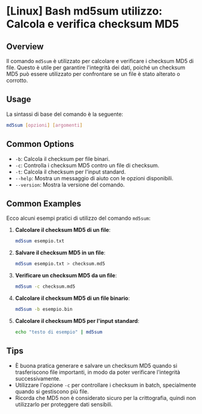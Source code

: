 # [Linux] Bash md5sum utilizzo: Calcola e verifica checksum MD5

## Overview
Il comando `md5sum` è utilizzato per calcolare e verificare i checksum MD5 di file. Questo è utile per garantire l'integrità dei dati, poiché un checksum MD5 può essere utilizzato per confrontare se un file è stato alterato o corrotto.

## Usage
La sintassi di base del comando è la seguente:

```bash
md5sum [opzioni] [argomenti]
```

## Common Options
- `-b`: Calcola il checksum per file binari.
- `-c`: Controlla i checksum MD5 contro un file di checksum.
- `-t`: Calcola il checksum per l'input standard.
- `--help`: Mostra un messaggio di aiuto con le opzioni disponibili.
- `--version`: Mostra la versione del comando.

## Common Examples
Ecco alcuni esempi pratici di utilizzo del comando `md5sum`:

1. **Calcolare il checksum MD5 di un file**:
   ```bash
   md5sum esempio.txt
   ```

2. **Salvare il checksum MD5 in un file**:
   ```bash
   md5sum esempio.txt > checksum.md5
   ```

3. **Verificare un checksum MD5 da un file**:
   ```bash
   md5sum -c checksum.md5
   ```

4. **Calcolare il checksum MD5 di un file binario**:
   ```bash
   md5sum -b esempio.bin
   ```

5. **Calcolare il checksum MD5 per l'input standard**:
   ```bash
   echo "testo di esempio" | md5sum
   ```

## Tips
- È buona pratica generare e salvare un checksum MD5 quando si trasferiscono file importanti, in modo da poter verificare l'integrità successivamente.
- Utilizzare l'opzione `-c` per controllare i checksum in batch, specialmente quando si gestiscono più file.
- Ricorda che MD5 non è considerato sicuro per la crittografia, quindi non utilizzarlo per proteggere dati sensibili.